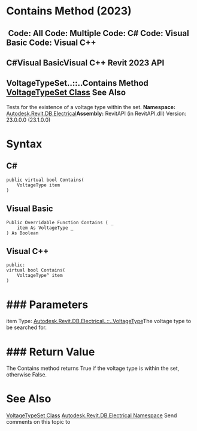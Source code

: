 # Contains Method (2023)

﻿
 Code: All Code: Multiple Code: C# Code: Visual Basic Code: Visual C++   
---  
C#Visual BasicVisual C++
Revit 2023 API  
---  
VoltageTypeSet..::..Contains Method   
[VoltageTypeSet Class](3d6a14b7-0399-2ef9-8685-cbfaaf7739cf.md "VoltageTypeSet Class") See Also  
---  
Tests for the existence of a voltage type within the set.
**Namespace:** [Autodesk.Revit.DB.Electrical](212a1314-7843-2c6c-3322-363127e4059f.md "Autodesk.Revit.DB.Electrical Namespace")**Assembly:** RevitAPI (in RevitAPI.dll) Version: 23.0.0.0 (23.1.0.0)
# Syntax
C#  
---  
```text
public virtual bool Contains(
	VoltageType item
)
```
  
Visual Basic  
---  
```text
Public Overridable Function Contains ( _
	item As VoltageType _
) As Boolean
```
  
Visual C++  
---  
```text
public:
virtual bool Contains(
	VoltageType^ item
)
```
  
# ### Parameters
item
    Type: [Autodesk.Revit.DB.Electrical..::..VoltageType](6b462685-b825-f8f9-f218-035107f7aaf0.md "VoltageType Class")The voltage type to be searched for.
# ### Return Value
The Contains method returns True if the voltage type is within the set, otherwise False.
# See Also
[VoltageTypeSet Class](3d6a14b7-0399-2ef9-8685-cbfaaf7739cf.md "VoltageTypeSet Class")
[Autodesk.Revit.DB.Electrical Namespace](212a1314-7843-2c6c-3322-363127e4059f.md "Autodesk.Revit.DB.Electrical Namespace")
Send comments on this topic to 